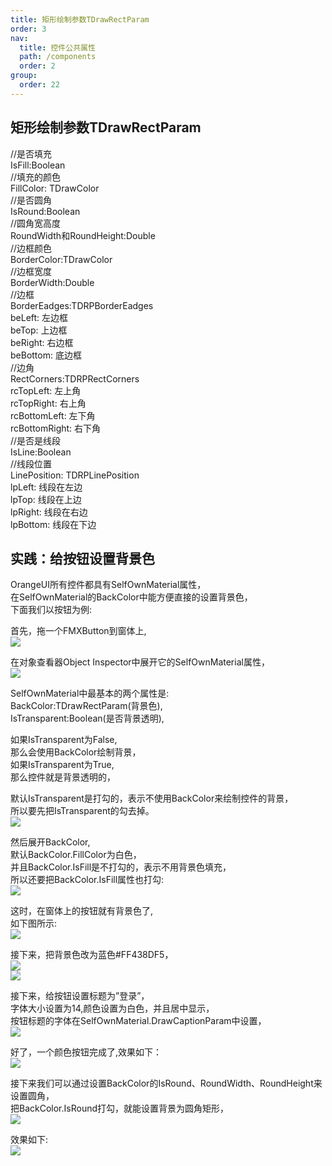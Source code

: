 ```yaml
---
title: 矩形绘制参数TDrawRectParam
order: 3
nav:
  title: 控件公共属性
  path: /components
  order: 2
group:
  order: 22
---
```


## 矩形绘制参数TDrawRectParam

//是否填充  
IsFill:Boolean  
//填充的颜色  
FillColor: TDrawColor  
//是否圆角  
IsRound:Boolean  
//圆角宽高度  
RoundWidth和RoundHeight:Double  
//边框颜色  
BorderColor:TDrawColor  
//边框宽度  
BorderWidth:Double  
//边框  
BorderEadges:TDRPBorderEadges  
beLeft:         左边框  
beTop:          上边框  
beRight:        右边框  
beBottom:       底边框  
//边角  
RectCorners:TDRPRectCorners  
rcTopLeft:      左上角  
rcTopRight:     右上角  
rcBottomLeft:   左下角  
rcBottomRight:  右下角   
//是否是线段  
IsLine:Boolean  
//线段位置  
LinePosition: TDRPLinePosition  
lpLeft:     线段在左边  
lpTop:      线段在上边  
lpRight:    线段在右边  
lpBottom:   线段在下边  



## 实践：给按钮设置背景色

OrangeUI所有控件都具有SelfOwnMaterial属性，  
在SelfOwnMaterial的BackColor中能方便直接的设置背景色，  
下面我们以按钮为例:  
 
首先，拖一个FMXButton到窗体上,  
![](http://www.orangeui.cn/orangeuiblog/OrangeUI/1.1.OrangeUI%E6%8E%A7%E4%BB%B6%E4%BD%BF%E7%94%A8%E5%9F%BA%E7%A1%80(%E7%A4%BA%E4%BE%8B1%20%E8%AE%BE%E7%BD%AE%E6%8E%A7%E4%BB%B6%E8%83%8C%E6%99%AF%E8%89%B2).files/image001.png)

在对象查看器Object Inspector中展开它的SelfOwnMaterial属性，  
![](http://www.orangeui.cn/orangeuiblog/OrangeUI/1.1.OrangeUI%E6%8E%A7%E4%BB%B6%E4%BD%BF%E7%94%A8%E5%9F%BA%E7%A1%80(%E7%A4%BA%E4%BE%8B1%20%E8%AE%BE%E7%BD%AE%E6%8E%A7%E4%BB%B6%E8%83%8C%E6%99%AF%E8%89%B2).files/image003.png)

SelfOwnMaterial中最基本的两个属性是:  
BackColor:TDrawRectParam(背景色),  
IsTransparent:Boolean(是否背景透明),  
 
如果IsTransparent为False,  
那么会使用BackColor绘制背景，  
如果IsTransparent为True,  
那么控件就是背景透明的，  
 
默认IsTransparent是打勾的，表示不使用BackColor来绘制控件的背景，  
所以要先把IsTransparent的勾去掉。  
![](http://www.orangeui.cn/orangeuiblog/OrangeUI/1.1.OrangeUI%E6%8E%A7%E4%BB%B6%E4%BD%BF%E7%94%A8%E5%9F%BA%E7%A1%80(%E7%A4%BA%E4%BE%8B1%20%E8%AE%BE%E7%BD%AE%E6%8E%A7%E4%BB%B6%E8%83%8C%E6%99%AF%E8%89%B2).files/image005.png)

然后展开BackColor,  
默认BackColor.FillColor为白色，  
并且BackColor.IsFill是不打勾的，表示不用背景色填充，  
所以还要把BackColor.IsFill属性也打勾:  
![](http://www.orangeui.cn/orangeuiblog/OrangeUI/1.1.OrangeUI%E6%8E%A7%E4%BB%B6%E4%BD%BF%E7%94%A8%E5%9F%BA%E7%A1%80(%E7%A4%BA%E4%BE%8B1%20%E8%AE%BE%E7%BD%AE%E6%8E%A7%E4%BB%B6%E8%83%8C%E6%99%AF%E8%89%B2).files/image007.png)

这时，在窗体上的按钮就有背景色了,  
如下图所示:  
![](http://www.orangeui.cn/orangeuiblog/OrangeUI/1.1.OrangeUI%E6%8E%A7%E4%BB%B6%E4%BD%BF%E7%94%A8%E5%9F%BA%E7%A1%80(%E7%A4%BA%E4%BE%8B1%20%E8%AE%BE%E7%BD%AE%E6%8E%A7%E4%BB%B6%E8%83%8C%E6%99%AF%E8%89%B2).files/image009.png)

接下来，把背景色改为蓝色#FF438DF5，  
![](http://www.orangeui.cn/orangeuiblog/OrangeUI/1.1.OrangeUI%E6%8E%A7%E4%BB%B6%E4%BD%BF%E7%94%A8%E5%9F%BA%E7%A1%80(%E7%A4%BA%E4%BE%8B1%20%E8%AE%BE%E7%BD%AE%E6%8E%A7%E4%BB%B6%E8%83%8C%E6%99%AF%E8%89%B2).files/image011.png)  
![](http://www.orangeui.cn/orangeuiblog/OrangeUI/1.1.OrangeUI%E6%8E%A7%E4%BB%B6%E4%BD%BF%E7%94%A8%E5%9F%BA%E7%A1%80(%E7%A4%BA%E4%BE%8B1%20%E8%AE%BE%E7%BD%AE%E6%8E%A7%E4%BB%B6%E8%83%8C%E6%99%AF%E8%89%B2).files/image013.png)


接下来，给按钮设置标题为”登录”，  
字体大小设置为14,颜色设置为白色，并且居中显示，  
按钮标题的字体在SelfOwnMaterial.DrawCaptionParam中设置，  
![](http://www.orangeui.cn/orangeuiblog/OrangeUI/1.1.OrangeUI%E6%8E%A7%E4%BB%B6%E4%BD%BF%E7%94%A8%E5%9F%BA%E7%A1%80(%E7%A4%BA%E4%BE%8B1%20%E8%AE%BE%E7%BD%AE%E6%8E%A7%E4%BB%B6%E8%83%8C%E6%99%AF%E8%89%B2).files/image015.png)

好了，一个颜色按钮完成了,效果如下：  
![](http://www.orangeui.cn/orangeuiblog/OrangeUI/1.1.OrangeUI%E6%8E%A7%E4%BB%B6%E4%BD%BF%E7%94%A8%E5%9F%BA%E7%A1%80(%E7%A4%BA%E4%BE%8B1%20%E8%AE%BE%E7%BD%AE%E6%8E%A7%E4%BB%B6%E8%83%8C%E6%99%AF%E8%89%B2).files/image017.png)

接下来我们可以通过设置BackColor的IsRound、RoundWidth、RoundHeight来设置圆角，  
把BackColor.IsRound打勾，就能设置背景为圆角矩形，  
![](http://www.orangeui.cn/orangeuiblog/OrangeUI/1.1.OrangeUI%E6%8E%A7%E4%BB%B6%E4%BD%BF%E7%94%A8%E5%9F%BA%E7%A1%80(%E7%A4%BA%E4%BE%8B1%20%E8%AE%BE%E7%BD%AE%E6%8E%A7%E4%BB%B6%E8%83%8C%E6%99%AF%E8%89%B2).files/image019.png)

效果如下:  
![](http://www.orangeui.cn/orangeuiblog/OrangeUI/1.1.OrangeUI%E6%8E%A7%E4%BB%B6%E4%BD%BF%E7%94%A8%E5%9F%BA%E7%A1%80(%E7%A4%BA%E4%BE%8B1%20%E8%AE%BE%E7%BD%AE%E6%8E%A7%E4%BB%B6%E8%83%8C%E6%99%AF%E8%89%B2).files/image021.png)
